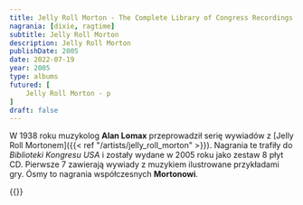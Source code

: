 ```yaml
---
title: Jelly Roll Morton - The Complete Library of Congress Recordings
nagrania: [dixie, ragtime]
subtitle: Jelly Roll Morton
description: Jelly Roll Morton
publishDate: 2005
date: 2022-07-19
year: 2005
type: albums
futured: [
    Jelly Roll Morton - p
]
draft: false
---
```

W 1938 roku muzykolog __Alan Lomax__ przeprowadził serię wywiadów z [Jelly Roll Mortonem]({{< ref "/artists/jelly_roll_morton" >}}).
Nagrania te trafiły do _Biblioteki Kongresu USA_ i zostały wydane w 2005 roku jako zestaw 8 płyt CD. Pierwsze 7 zawierają wywiady
z muzykiem ilustrowane przykładami gry. Ósmy to nagrania współczesnych __Mortonowi__.  

{{<youtube-playlist id="OLAK5uy_kpqsKbGei4xkk-_2l02AmPYWSglEneGyA">}}